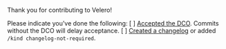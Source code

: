 Thank you for contributing to Velero!

Please indicate you've done the following:
    [ ] [Accepted the DCO](https://velero.io/docs/v1.5/code-standards/#dco-sign-off). Commits without the DCO will delay acceptance.
    [ ] [Created a changelog](https://velero.io/docs/v1.5/code-standards/#adding-a-changelog) or added `/kind changelog-not-required`.
